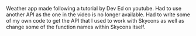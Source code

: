 Weather app made following a tutorial by Dev Ed on youtube. Had to use another API as the one in the video is no longer available. Had to write some of my own code to get the API that I used to work with Skycons as well as change some of the function names within Skycons itself.